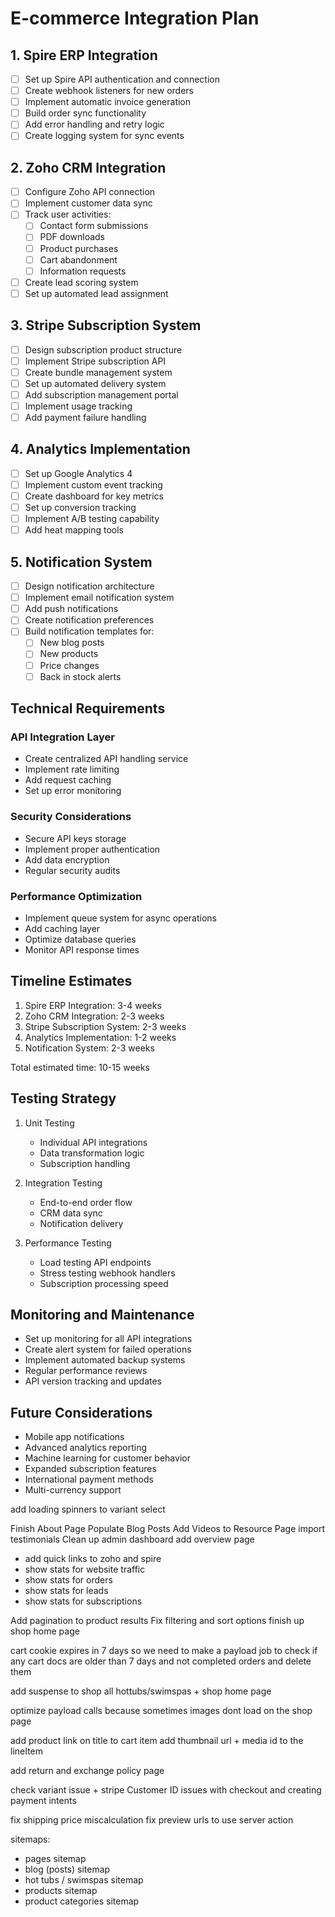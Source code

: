 # E-commerce Integration Plan

## 1. Spire ERP Integration
- [ ] Set up Spire API authentication and connection
- [ ] Create webhook listeners for new orders
- [ ] Implement automatic invoice generation
- [ ] Build order sync functionality
- [ ] Add error handling and retry logic
- [ ] Create logging system for sync events

## 2. Zoho CRM Integration
- [ ] Configure Zoho API connection
- [ ] Implement customer data sync
- [ ] Track user activities:
  - [ ] Contact form submissions
  - [ ] PDF downloads
  - [ ] Product purchases
  - [ ] Cart abandonment
  - [ ] Information requests
- [ ] Create lead scoring system
- [ ] Set up automated lead assignment

## 3. Stripe Subscription System
- [ ] Design subscription product structure
- [ ] Implement Stripe subscription API
- [ ] Create bundle management system
- [ ] Set up automated delivery system
- [ ] Add subscription management portal
- [ ] Implement usage tracking
- [ ] Add payment failure handling

## 4. Analytics Implementation
- [ ] Set up Google Analytics 4
- [ ] Implement custom event tracking
- [ ] Create dashboard for key metrics
- [ ] Set up conversion tracking
- [ ] Implement A/B testing capability
- [ ] Add heat mapping tools

## 5. Notification System
- [ ] Design notification architecture
- [ ] Implement email notification system
- [ ] Add push notifications
- [ ] Create notification preferences
- [ ] Build notification templates for:
  - [ ] New blog posts
  - [ ] New products
  - [ ] Price changes
  - [ ] Back in stock alerts

## Technical Requirements

### API Integration Layer
- Create centralized API handling service
- Implement rate limiting
- Add request caching
- Set up error monitoring

### Security Considerations
- Secure API keys storage
- Implement proper authentication
- Add data encryption
- Regular security audits

### Performance Optimization
- Implement queue system for async operations
- Add caching layer
- Optimize database queries
- Monitor API response times

## Timeline Estimates

1. Spire ERP Integration: 3-4 weeks
2. Zoho CRM Integration: 2-3 weeks
3. Stripe Subscription System: 2-3 weeks
4. Analytics Implementation: 1-2 weeks
5. Notification System: 2-3 weeks

Total estimated time: 10-15 weeks

## Testing Strategy

1. Unit Testing
   - Individual API integrations
   - Data transformation logic
   - Subscription handling

2. Integration Testing
   - End-to-end order flow
   - CRM data sync
   - Notification delivery

3. Performance Testing
   - Load testing API endpoints
   - Stress testing webhook handlers
   - Subscription processing speed

## Monitoring and Maintenance

- Set up monitoring for all API integrations
- Create alert system for failed operations
- Implement automated backup systems
- Regular performance reviews
- API version tracking and updates

## Future Considerations

- Mobile app notifications
- Advanced analytics reporting
- Machine learning for customer behavior
- Expanded subscription features
- International payment methods
- Multi-currency support

add loading spinners to variant select


Finish About Page
Populate Blog Posts
Add Videos to Resource Page
import testimonials
Clean up admin dashboard add overview page
   - add quick links to zoho and spire
   - show stats for website traffic
   - show stats for orders
   - show stats for leads
   - show stats for subscriptions

Add pagination to product results
Fix filtering and sort options
finish up shop home page

cart cookie expires in 7 days so we need to make a payload job to check if any cart docs are older than 7 days and not completed orders and delete them


add suspense to shop all hottubs/swimspas + shop home page

optimize payload calls because sometimes images dont load on the shop page

add product link on title to cart item 
add thumbnail url + media id to the lineItem 

add return and exchange policy page

check variant issue + stripe Customer ID issues with checkout and creating payment intents

fix shipping price miscalculation
fix preview urls to use server action



sitemaps: 
  - pages sitemap
  - blog (posts) sitemap
  - hot tubs / swimspas sitemap
  - products sitemap
  - product categories sitemap
  

